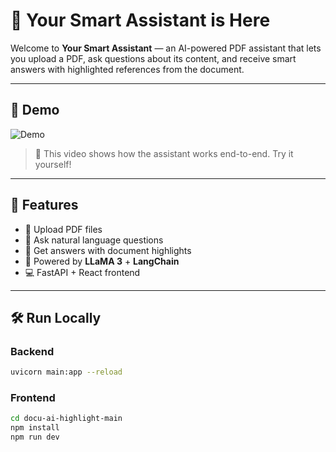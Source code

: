 # 📄 Your Smart Assistant is Here

Welcome to **Your Smart Assistant** — an AI-powered PDF assistant that lets you upload a PDF, ask questions about its content, and receive smart answers with highlighted references from the document.

---

## 🎥 Demo

![Demo](https://raw.githubusercontent.com/mariemgalal40/AI-chatbot/main/rag_llama3.gif)

> 📌 This video shows how the assistant works end-to-end. Try it yourself!

---

## 🚀 Features

- 📁 Upload PDF files
- 💬 Ask natural language questions
- 📌 Get answers with document highlights
- 🧠 Powered by **LLaMA 3** + **LangChain**
- 💻 FastAPI + React frontend

---

## 🛠️ Run Locally

### Backend
```bash
uvicorn main:app --reload
```

### Frontend
```bash
cd docu-ai-highlight-main
npm install
npm run dev
